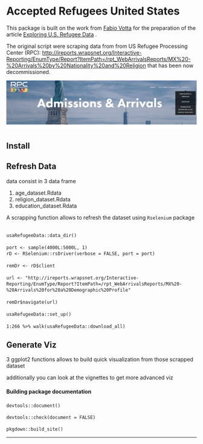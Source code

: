 Accepted Refugees United States
================


This package is built on the work from [Fabio Votta](https://favstats.eu) for the preparation of the article [Exploring U.S. Refugee Data](https://favstats.eu/post/exploring_us_refugee_data/) . 


The original script were scraping data from from US Refugee Processing Center (RPC): <http://ireports.wrapsnet.org/Interactive-Reporting/EnumType/Report?ItemPath=/rpt_WebArrivalsReports/MX%20-%20Arrivals%20by%20Nationality%20and%20Religion> that has been now decommissioned.

![ ](https://raw.githubusercontent.com/unhcr-americas/usa_refugee_data/master/inst/refdata.jpg)


## Install


## Refresh Data

data consist in 3 data frame

 1. age_dataset.Rdata
 2. religion_dataset.Rdata
 3. education_dataset.Rdata

A scrapping function allows to refresh the dataset using `Rselenium` package


```{r}

usaRefugeeData::data_dir()

port <- sample(4000L:5000L, 1)
rD <- RSelenium::rsDriver(verbose = FALSE, port = port)

remDr <- rD$client

url <- "http://ireports.wrapsnet.org/Interactive-Reporting/EnumType/Report?ItemPath=/rpt_WebArrivalsReports/MX%20-%20Arrivals%20for%20a%20Demographic%20Profile"

remDr$navigate(url)

usaRefugeeData::set_up()

1:266 %>% walk(usaRefugeeData::download_all)

```


## Generate Viz

3 ggplot2 functions allows to build quick visualization  from those scrapped dataset

additionally you can look at the vignettes to get more advanced viz


#### Building package documentation 

`devtools::document()`

`devtools::check(document = FALSE)`

`pkgdown::build_site()`

------------